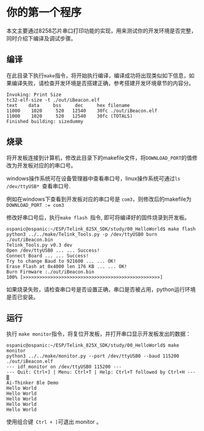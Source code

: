 # 你的第一个程序

本文主要通过8258芯片串口打印功能的实现，用来测试你的开发环境是否完整，同时介绍下编译及调试步骤。

## 编译
在此目录下执行```make```指令，将开始执行编译，编译成功将出现类似如下信息，如果编译失败，请检查开发环境是否搭建正确，参考搭建开发环境章节的内容分。


    Invoking: Print Size
    tc32-elf-size -t ./out/iBeacon.elf
    text    data     bss     dec     hex filename
    11000    1020     520   12540    30fc ./out/iBeacon.elf
    11000    1020     520   12540    30fc (TOTALS)
    Finished building: sizedummy
## 烧录

将开发板连接到计算机，修改此目录下的makefile文件，将```DOWNLOAD_PORT```的值修改为开发板对应的的串口号。

windows操作系统可在设备管理器中查看串口号，linux操作系统可通过```ls /dev/ttyUSB* ```查看串口号.

例如在windows下查看到开发板对应的串口号是 ```com3```，则修改后的makefile为 ```DOWNLOAD_PORT := com3```

修改好串口号后，执行```make flash ```指令, 即可将编译好的固件烧录到开发板。

    ospanic@ospanic:~/ESP/Telink_825X_SDK/study/00_HelloWorld$ make flash
    python3 ../../make/Telink_Tools.py -p /dev/ttyUSB0 burn ./out/iBeacon.bin
    Telink_Tools.py v0.3 dev
    Open /dev/ttyUSB0 ... ... Success!
    Connect Board ... ... Success!
    Try to change Baud to 921600 ... ... OK!
    Erase Flash at 0x4000 len 176 KB ... ... OK!
    Burn Firmware :./out/iBeacon.bin
    100% [>>>>>>>>>>>>>>>>>>>>>>>>>>>>>>>>>>>>>>>>>>>>>>>>>>]

如果烧录失败，请检查串口号是否设置正确，串口是否被占用，python运行环境是否已安装。
## 运行

执行 ```make monitor```指令，将复位开发板，并打开串口显示开发板发出的数据：

    ospanic@ospanic:~/ESP/Telink_825X_SDK/study/00_HelloWorld$ make monitor
    python3 ../../make/monitor.py --port /dev/ttyUSB0 --baud 115200 ./out/iBeacon.elf
    --- idf_monitor on /dev/ttyUSB0 115200 ---
    --- Quit: Ctrl+] | Menu: Ctrl+T | Help: Ctrl+T followed by Ctrl+H ---
    ▒
    Ai-Thinker Ble Demo
    Hello World
    Hello World
    Hello World
    Hello World
    Hello World

使用组合键``` Ctrl + ]```可退出 monitor 。